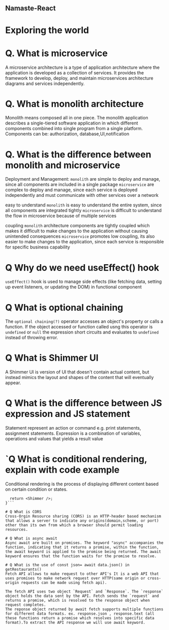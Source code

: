 ## Namaste-React
# Exploring the world
# Q. What is microservice
  A microservice architecture is a type of application architecture where the application is developed as a collection of services. It provides the framework to develop, deploy, and maintain microservices architecture diagrams and services independently.

# Q. What is monolith architecture
  Monolith means composed all in one piece. The monolith application describes a single-tiered software application in which different components combined into single program from a single platform.
  Components can be: authorization, database,UI,notification

# Q. What is the difference between monolith and microservice
  Deployment and Management:
  `monolith` are simple to deploy and manage, since all components are included in a single package
  `microservice` are complex to deploy and manage, since each service is deployed independently and must communicate with other services over a network

  easy to understand
  `monolith` is easy to understand the entire system, since all components are integrated tightly
  `microservice` is difficult to understand the flow in microservice because of multiple services

  coupling
  `monolith` architecture components are tightly coupled which makes it difficult to make changes to the application without causing unintended consequences
  `microservice` promotes low coupling, its also easier to make changes to the application, since each service is responsible for specific business capability

# Q Why do we need useEffect() hook
  `useEffect()` hook is used to manage side effects (like fetching data, setting up event listeners, or updating the DOM) in functional component

# Q What is optional chaining
  The `optional chaining(?)` operator accesses an object's property or calls a function. If the object accessed or function called usng this operator is `undefined` or `null` the expression short circuits and evaluates to `undefined` instead of throwing error.

 # Q What is Shimmer UI
  A Shimmer UI is version of UI that doesn't contain actual content, but instead mimics the layout and shapes of the content that will eventually appear.

# Q What is the difference between JS expression and JS statement
  Statement represent an action or command e.g. print statements, assignment statements. Expression is a combination of variables, operations and values that yields a result value

# `Q What is conditional rendering, explain with code example
  Conditional rendering is the process of displaying different content based on certain condition or states.
  ```if (listOfRestro.length === 0) {
    return <Shimmer />;
  }```

# Q What is CORS
  Cross-Orgin Resource sharing (CORS) is an HTTP-header based mechanism that allows a server to indicate any origins(domain,scheme, or port) other than its own from which a browser should permit loading resources.

# Q What is async await
  Async await are built on promises. The keyword "async" accompanies the function, indicating that it returns a promise, within the function, the await keyword is applied to the promise being returned. The await keyword ensures that the function waits for the promise to resolve.

# Q What is the use of const json= await data.json() in getRestaurants()
  Fetch API allows to make request to other API's It is a web API that uses promises to make network request over HTTP(same origin or cross-origin requests can be made using fetch api).

  The fetch API uses two object `Request` and `Response`. The `response` object holds the data sent by the API. Fetch sends the `request` and returns a promise, which is resolved to the response object when request completes.
  The reponse object returned by await fetch supports multiple functions for different data formats. ex. response.json , response.text (all these functions return a promise which resolves into specific data format).To extract the API response we will use await keyword.   
